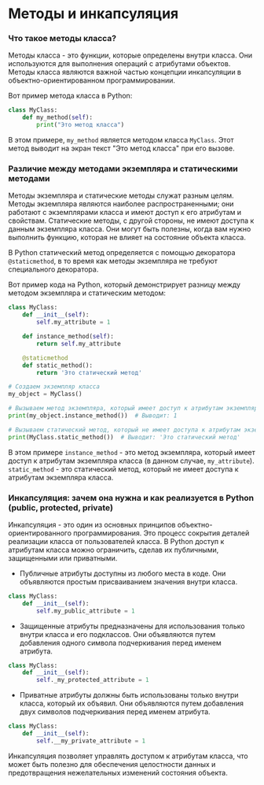 # Методы и инкапсуляция

### Что такое методы класса?

Методы класса - это функции, которые определены внутри класса. Они используются для выполнения операций с атрибутами объектов. Методы класса являются важной частью концепции инкапсуляции в объектно-ориентированном программировании.

Вот пример метода класса в Python:

```python
class MyClass:
    def my_method(self):
        print("Это метод класса")

```

В этом примере, `my_method` является методом класса `MyClass`. Этот метод выводит на экран текст "Это метод класса" при его вызове.

### Различие между методами экземпляра и статическими методами

Методы экземпляра и статические методы служат разным целям. Методы экземпляра являются наиболее распространенными; они работают с экземплярами класса и имеют доступ к его атрибутам и свойствам. Статические методы, с другой стороны, не имеют доступа к данным экземпляра класса. Они могут быть полезны, когда вам нужно выполнить функцию, которая не влияет на состояние объекта класса.

В Python статический метод определяется с помощью декоратора `@staticmethod`, в то время как методы экземпляра не требуют специального декоратора.

Вот пример кода на Python, который демонстрирует разницу между методом экземпляра и статическим методом:

```python
class MyClass:
    def __init__(self):
        self.my_attribute = 1

    def instance_method(self):
        return self.my_attribute

    @staticmethod
    def static_method():
        return 'Это статический метод'

# Создаем экземпляр класса
my_object = MyClass()

# Вызываем метод экземпляра, который имеет доступ к атрибутам экземпляра
print(my_object.instance_method())  # Выводит: 1

# Вызываем статический метод, который не имеет доступа к атрибутам экземпляра
print(MyClass.static_method())  # Выводит: 'Это статический метод'

```

В этом примере `instance_method` - это метод экземпляра, который имеет доступ к атрибутам экземпляра класса (в данном случае, `my_attribute`). `static_method` - это статический метод, который не имеет доступа к атрибутам экземпляра класса.

### Инкапсуляция: зачем она нужна и как реализуется в Python (public, protected, private)

Инкапсуляция - это один из основных принципов объектно-ориентированного программирования. Это процесс сокрытия деталей реализации класса от пользователей класса. В Python доступ к атрибутам класса можно ограничить, сделав их публичными, защищенными или приватными.

- Публичные атрибуты доступны из любого места в коде. Они объявляются простым присваиванием значения внутри класса.

```python
class MyClass:
    def __init__(self):
        self.my_public_attribute = 1

```

- Защищенные атрибуты предназначены для использования только внутри класса и его подклассов. Они объявляются путем добавления одного символа подчеркивания перед именем атрибута.

```python
class MyClass:
    def __init__(self):
        self._my_protected_attribute = 1

```

- Приватные атрибуты должны быть использованы только внутри класса, который их объявил. Они объявляются путем добавления двух символов подчеркивания перед именем атрибута.

```python
class MyClass:
    def __init__(self):
        self.__my_private_attribute = 1

```

Инкапсуляция позволяет управлять доступом к атрибутам класса, что может быть полезно для обеспечения целостности данных и предотвращения нежелательных изменений состояния объекта.
